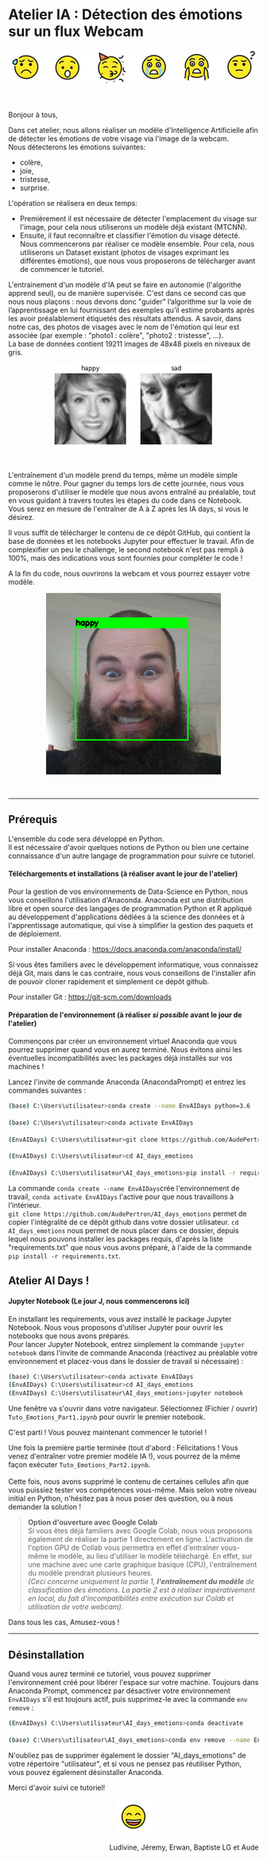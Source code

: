 # Atelier IA : Détection des émotions sur un flux Webcam

<p ALIGN="center"><img src="./images/frise.png"></p>
<br>

Bonjour à tous,

Dans cet atelier, nous allons réaliser un modèle d'Intelligence Artificielle afin de détecter les émotions de votre visage via l'image de la webcam.<br>
Nous détecterons les émotions suivantes:
- colère,
- joie,
- tristesse,
- surprise.

L'opération se réalisera en deux temps:
- Premièrement il est nécessaire de détecter l'emplacement du visage sur l'image, pour cela nous utiliserons un modèle déjà existant (MTCNN).
- Ensuite, il faut reconnaître et classifier l'émotion du visage détecté. Nous commencerons par réaliser ce modèle ensemble. Pour cela, nous utiliserons un Dataset existant (photos de visages exprimant les différentes émotions), que nous vous proposerons de télécharger avant de commencer le tutoriel.

L'entrainement d'un modèle d'IA peut se faire en autonomie (l'algorithe apprend seul), ou de manière supervisée. C'est dans ce second cas que nous nous plaçons : nous devons donc "guider" l’algorithme sur la voie de l’apprentissage en lui fournissant des exemples qu’il estime probants après les avoir préalablement étiquetés des résultats attendus. A savoir, dans notre cas, des photos de visages avec le nom de l'émotion qui leur est associée (par exemple : "photo1 : colère", "photo2 : tristesse", ...).<br>
La base de données contient 19211 images de 48x48 pixels en niveaux de gris.
<br>

<p ALIGN="center"><img src="./images/demo.png"></p>

<br>

L'entraînement d'un modèle prend du temps, même un modèle simple comme le nôtre. Pour gagner du temps lors de cette journée, nous vous proposerons d'utiliser le modèle que nous avons entraîné au préalable, tout en vous guidant à travers toutes les étapes du code dans ce Notebook. Vous serez en mesure de l'entraîner de A à Z après les IA days, si vous le désirez.<br>

Il vous suffit de télécharger le contenu de ce dépôt GitHub, qui contient la base de données et les notebooks Jupyter pour effectuer le travail. Afin de complexifier un peu le challenge, le second notebook n'est pas rempli à 100%, mais des indications vous sont fournies pour compléter le code !

A la fin du code, nous ouvrirons la webcam et vous pourrez essayer votre modèle.<br>

<p ALIGN="center"><img src="./images/test.png"></p>
<br>
<hr>


## Prérequis

L'ensemble du code sera développé en Python. <br>
Il est nécessaire d'avoir quelques notions de Python ou bien une certaine connaissance d'un autre langage de programmation pour suivre ce tutoriel.

#### Téléchargements et installations (à réaliser avant le jour de l'atelier)

Pour la gestion de vos environnements de Data-Science en Python, nous vous conseillons l'utilisation d'Anaconda.
Anaconda est une distribution libre et open source des langages de programmation Python et R appliqué au développement d'applications dédiées à la science des données et à l'apprentissage automatique, qui vise à simplifier la gestion des paquets et de déploiement.

Pour installer Anaconda : https://docs.anaconda.com/anaconda/install/

Si vous êtes familiers avec le développement informatique, vous connaissez déjà Git, mais dans le cas contraire, nous vous conseillons de l'installer afin de pouvoir cloner rapidement et simplement ce dépôt github.

Pour installer Git : https://git-scm.com/downloads


#### Préparation de l'environnement (à réaliser *si possible* avant le jour de l'atelier)

Commençons par créer un environnement virtuel Anaconda que vous pourrez supprimer quand vous en aurez terminé. Nous évitons ainsi les éventuelles incompatibilités avec les packages déjà installés sur vos machines !

Lancez l'invite de commande Anaconda (AnacondaPrompt) et entrez les commandes suivantes :

```bash
(base) C:\Users\utilisateur>conda create --name EnvAIDays python=3.6

(base) C:\Users\utilisateur>conda activate EnvAIDays

(EnvAIDays) C:\Users\utilisateur>git clone https://github.com/AudePertron/AI_days_emotions

(EnvAIDays) C:\Users\utilisateur>cd AI_days_emotions

(EnvAIDays) C:\Users\utilisateur\AI_days_emotions>pip install -r requirements.txt
```

La commande `conda create --name EnvAIDays`crée l'environnement de travail, `conda activate EnvAIDays` l'active pour que nous travaillons à l'intérieur. <br>
`git clone https://github.com/AudePertron/AI_days_emotions` permet de copier l'intégralité de ce dépôt github dans votre dossier utilisateur. `cd AI_days_emotions` nous permet de nous placer dans ce dossier, depuis lequel nous pouvons installer les packages requis, d'après la liste "requirements.txt" que nous vous avons préparé, à l'aide de la commande `pip install -r requirements.txt`.

## Atelier AI Days !

#### Jupyter Notebook (Le jour J, nous commencerons ici)

En installant les requirements, vous avez installé le package Jupyter Notebook. Nous vous proposons d'utiliser Jupyter pour ouvrir les notebooks que nous avons préparés. <br>
Pour lancer Jupyter Notebook, entrez simplement la commande `jupyter notebook` dans l'invite de commande Anaconda (réactivez au préalable votre environnement et placez-vous dans le dossier de travail si nécessaire) :

```bash
(base) C:\Users\utilisateur>conda activate EnvAIDays
(EnvAIDays) C:\Users\utilisateur>cd AI_days_emotions
(EnvAIDays) C:\Users\utilisateur\AI_days_emotions>jupyter notebook
```

Une fenêtre va s'ouvrir dans votre navigateur. Sélectionnez (Fichier / ouvrir) `Tuto_Emotions_Part1.ipynb` pour ouvrir le premier notebook.

C'est parti ! Vous pouvez maintenant commencer le tutoriel !

Une fois la première partie terminée (tout d'abord : Félicitations ! Vous venez d'entraîner votre premier modèle IA !), vous pourrez de la même façon exécuter `Tuto_Emotions_Part2.ipynb`. <br><br>
Cette fois, nous avons supprimé le contenu de certaines cellules afin que vous puissiez tester vos compétences vous-même. Mais selon votre niveau initial en Python, n'hésitez pas à nous poser des question, ou à nous demander la solution ! 

> __Option d'ouverture avec Google Colab__<br> Si vous êtes déjà familiers avec Google Colab, nous vous proposons également de réaliser la partie 1 directement en ligne. L'activation de l'option GPU de Collab vous permettra en effet d'entraîner vous-même le modèle, au lieu d'utiliser le modèle téléchargé. En effet, sur une machine avec une carte graphique basique (CPU), l'entraînement du modèle prendrait plusieurs heures. <br>*(Ceci concerne uniquement la partie 1, __l'entraînement du modèle__ de classification des émotions. La partie 2 est à réaliser impérativement en local, du fait d'incompatibilités entre exécution sur Colab et utilisation de votre webcam).*


Dans tous les cas, Amusez-vous !

<hr>

## Désinstallation

Quand vous aurez terminé ce tutoriel, vous pouvez supprimer l'environnement créé pour libérer l'espace sur votre machine. 
Toujours dans Anaconda Prompt, commencez par désactiver votre environnement `EnvAIDays` s'il est toujours actif, puis supprimez-le avec la commande `env remove` :

```bash
(EnvAIDays) C:\Users\utilisateur\AI_days_emotions>conda deactivate

(base) C:\Users\utilisateur\AI_days_emotions>conda env remove --name EnvAIDays
```

N'oubliez pas de supprimer également le dossier "AI_days_emotions" de votre répertoire "utilisateur", et si vous ne pensez pas réutiliser Python, vous pouvez également désinstaller Anaconda.


Merci d'avoir suivi ce tutoriel!

<p ALIGN="center"><img src="./emojis/3-happy.png"></p>

<p ALIGN="right">Ludivine, Jéremy, Erwan, Baptiste LG et Aude</p>



